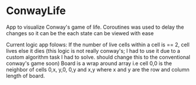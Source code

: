 # ConwayLife
App to visualize Conway's game of life. Coroutines was used to delay the changes so it can be the each state can be viewed with ease

Current logic app folows:
If the number of live cells within a cell is == 2, cell lives else it dies (this logic is not really conway's; 
 I had to use it due to a custom algorithm task I had to solve. should change this to the conventional conway's game soon)
Board is a wrap around array i.e cell 0,0 is the neighbor of cells 0,x, y,0, 0,y and x,y where x and y are the 
row and column length of board.
